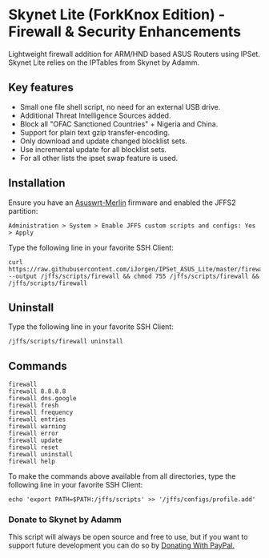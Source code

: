 # Skynet Lite (ForkKnox Edition) - Firewall & Security Enhancements

Lightweight firewall addition for ARM/HND based ASUS Routers using IPSet.
Skynet Lite relies on the IPTables from Skynet by Adamm.

## Key features
- Small one file shell script, no need for an external USB drive.
- Additional Threat Intelligence Sources added.
- Block all "OFAC Sanctioned Countries" + Nigeria and China.
- Support for plain text gzip transfer-encoding.
- Only download and update changed blocklist sets.
- Use incremental update for all blocklist sets.
- For all other lists the ipset swap feature is used.

## Installation
Ensure you have an [Asuswrt-Merlin](https://www.asuswrt-merlin.net/) firmware and enabled the JFFS2 partition:
```
Administration > System > Enable JFFS custom scripts and configs: Yes > Apply
```

Type the following line in your favorite SSH Client:

```Shell
curl https://raw.githubusercontent.com/iJorgen/IPSet_ASUS_Lite/master/firewall.sh --output /jffs/scripts/firewall && chmod 755 /jffs/scripts/firewall && /jffs/scripts/firewall
```

## Uninstall

Type the following line in your favorite SSH Client:

```Shell
/jffs/scripts/firewall uninstall
```

## Commands

```
firewall
firewall 8.8.8.8
firewall dns.google
firewall fresh
firewall frequency
firewall entries
firewall warning
firewall error
firewall update
firewall reset
firewall uninstall
firewall help
```

To make the commands above available from all directories, type the following line in your favorite SSH Client:

```Shell
echo 'export PATH=$PATH:/jffs/scripts' >> '/jffs/configs/profile.add'
```

### Donate to Skynet by Adamm

This script will always be open source and free to use, but if you want to support future development you can do so by [Donating With PayPal.](https://www.paypal.com/cgi-bin/webscr?cmd=_s-xclick&hosted_button_id=BPN4LTRZKDTML)
